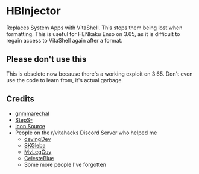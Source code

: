 # HBInjector

Replaces System Apps with VitaShell. This stops them being lost when formatting. This is useful for HENkaku Enso on 3.65, as it is difficult to regain access to VitaShell again after a format.

## Please don't use this

This is obselete now because there's a working exploit on 3.65. Don't even use the code to learn from, it's actual garbage.

## Credits

- [gnmmarechal](https://github.com/gnmmarechal/)
- [StepS-](https://github.com/StepS-)
- [Icon Source](https://kuvshinov-ilya.deviantart.com/art/--682565941)
- People on the r/vitahacks Discord Server who helped me
  - [devingDev](https://github.com/devingDev/)
  - [SKGleba](https://github.com/SKGleba/)
  - [MyLegGuy](https://github.com/mylegguy)
  - [CelesteBlue](https://github.com/CelesteBlue-dev/)
  - Some more people I've forgotten
